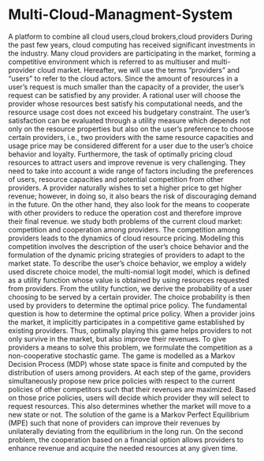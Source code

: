 # Multi-Cloud-Managment-System
A platform to combine all cloud users,cloud brokers,cloud providers
During the past few years, cloud computing has received significant investments in the industry. 
Many cloud providers are participating in the market, forming a competitive environment which is referred to as multiuser and multi-provider cloud market.
Hereafter, we will use the terms “providers” and “users” to refer to the cloud actors. 
Since the amount of resources in a user’s request is much smaller than the capacity of a provider, the user’s request can be satisfied by any provider.
A rational user will choose the provider whose resources best satisfy his computational needs, and the resource usage cost does not exceed his budgetary constraint.
The user’s satisfaction can be evaluated through a utility measure which depends not only on the resource properties but also on the user’s preference to choose certain providers, i.e., two providers with the same resource capacities and usage price may be considered different for a user due to the user’s choice behavior and loyalty. Furthermore, the task of optimally pricing cloud resources to attract users and improve revenue is very challenging. They need to take into account a wide range of factors including the preferences of users, resource capacities and potential competition from other providers. A provider naturally wishes to set a higher price to get higher revenue; however, in doing so, it also bears the risk of discouraging demand in the future. On the other hand, they also look for the means to cooperate with other providers to reduce the operation cost and therefore improve their final revenue. we study both problems of the current cloud market: competition and cooperation among providers. The competition among providers leads to the dynamics of cloud resource pricing. Modeling this competition involves the description of the user’s choice behavior and the formulation of the dynamic pricing strategies of providers to adapt to the market state. To describe the user’s choice behavior, we employ a widely used discrete choice model, the multi-nomial logit model, which is defined as a utility function whose value is obtained by using resources requested from providers. From the utility function, we derive the probability of a user choosing to be served by a certain provider. 	The choice probability is then used by providers to determine the optimal price policy. The fundamental question is how to determine the optimal price policy. When a provider joins the market, it implicitly participates in a competitive game established by existing providers. Thus, optimally playing this game helps providers to not only survive in the market, but also improve their revenues. To give providers a means to solve this problem, we formulate the competition as a non-cooperative stochastic game. The game is modelled as a Markov Decision Process (MDP) whose state space is finite and computed by the distribution of users among providers. At each step of the game, providers simultaneously propose new price policies with respect to the current policies of other competitors such that their revenues are maximized. Based on those price policies, users will decide which provider they will select to request resources. 	This also determines whether the market will move to a new state or not. The solution of the game is a Markov Perfect Equilibrium (MPE) such that none of providers can improve their revenues by unilaterally deviating from the equilibrium in the long run. On the second problem, the cooperation based on a financial option allows providers to enhance revenue and acquire the needed resources at any given time. 

